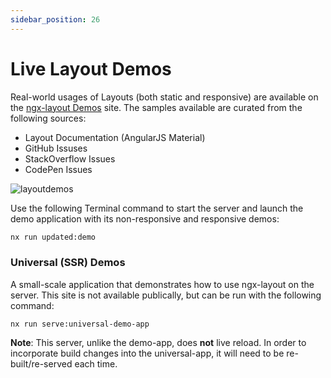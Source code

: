 ```yaml
---
sidebar_position: 26
---
```


# Live Layout Demos

Real-world usages of Layouts (both static and responsive) are available on the
[ngx-layout Demos](https://ngx-layout.ngbracket.com) site. The samples available are
curated from the following sources:

- Layout Documentation (AngularJS Material)
- GitHub Issuses
- StackOverflow Issues
- CodePen Issues

![layoutdemos](https://cloud.githubusercontent.com/assets/210413/19868966/511c8eea-9f78-11e6-9692-7a23f399b502.jpg)

Use the following Terminal command to start the server and launch the demo application with its non-responsive and
responsive demos:

```bash
nx run updated:demo
```

### Universal (SSR) Demos

A small-scale application that demonstrates how to use ngx-layout on the server. This site is not
available publically, but can be run with the following command:

`nx run serve:universal-demo-app`

**Note**: This server, unlike the demo-app, does **not** live reload. In order to incorporate build
changes into the universal-app, it will need to be re-built/re-served each time.
